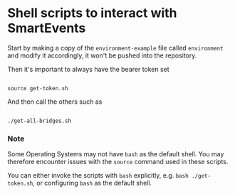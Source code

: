 # Shell scripts to interact with SmartEvents

Start by making a copy of the `environment-example` file called `environment` and modify it accordingly, it won't be pushed into the repository.

Then it's important to always have the bearer token set

```shell

source get-token.sh

```

And then call the others such as

```shell

./get-all-bridges.sh
```

### Note

Some Operating Systems may not have `bash` as the default shell. You may therefore encounter issues with the `source` command used in these scripts.

You can either invoke the scripts with `bash` explicitly, e.g. `bash ./get-token.sh`, or configuring `bash` as the default shell.
